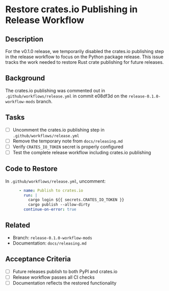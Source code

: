 # Restore crates.io Publishing in Release Workflow

## Description

For the v0.1.0 release, we temporarily disabled the crates.io publishing step in the release workflow to focus on the Python package release. This issue tracks the work needed to restore Rust crate publishing for future releases.

## Background

The crates.io publishing was commented out in `.github/workflows/release.yml` in commit e08df3d on the `release-0.1.0-workflow-mods` branch.

## Tasks

- [ ] Uncomment the crates.io publishing step in `.github/workflows/release.yml`
- [ ] Remove the temporary note from `docs/releasing.md`
- [ ] Verify `CRATES_IO_TOKEN` secret is properly configured
- [ ] Test the complete release workflow including crates.io publishing

## Code to Restore

In `.github/workflows/release.yml`, uncomment:

```yaml
      - name: Publish to crates.io
        run: |
          cargo login ${{ secrets.CRATES_IO_TOKEN }}
          cargo publish --allow-dirty
        continue-on-error: true
```

## Related

- Branch: `release-0.1.0-workflow-mods`
- Documentation: `docs/releasing.md`

## Acceptance Criteria

- [ ] Future releases publish to both PyPI and crates.io
- [ ] Release workflow passes all CI checks
- [ ] Documentation reflects the restored functionality